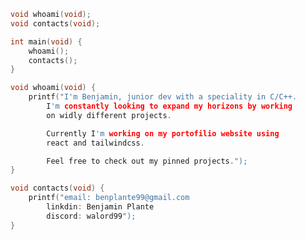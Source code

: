 
```c
void whoami(void);
void contacts(void);

int main(void) {
	whoami();
	contacts();
}

void whoami(void) {
	printf("I'm Benjamin, junior dev with a speciality in C/C++.
		I'm constantly looking to expand my horizons by working
		on widly different projects.

		Currently I'm working on my portofilio website using 
		react and tailwindcss.

		Feel free to check out my pinned projects.");
}

void contacts(void) {
	printf("email: benplante99@gmail.com
		linkdin: Benjamin Plante
		discord: walord99");
}
```
<!--
**walord99/Walord99** is a ✨ _special_ ✨ repository because its `README.md` (this file) appears on your GitHub profile.

Here are some ideas to get you started:

- 🔭 I’m currently working on ...
- 🌱 I’m currently learning ...
- 👯 I’m looking to collaborate on ...
- 🤔 I’m looking for help with ...
- 💬 Ask me about ...
- 📫 How to reach me: ...
- 😄 Pronouns: ...
- ⚡ Fun fact: ...
-->
